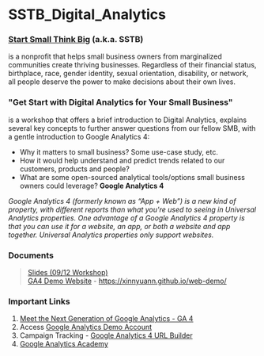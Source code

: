 # SSTB_Digital_Analytics
### [Start Small Think Big](https://www.startsmallthinkbig.org) (a.k.a. SSTB)
is a nonprofit that helps small business owners from marginalized communities create thriving businesses. Regardless of their financial status, birthplace, race, gender identity, sexual orientation, disability, or network, all people deserve the power to make decisions about their own lives. 

### "Get Start with Digital Analytics for Your Small Business" 
is a workshop that offers a brief introduction to Digital Analytics, explains several key concepts to further answer questions from our fellow SMB, with a gentle introduction to Google Analytics 4:
- Why it matters to small business? Some use-case study, etc.
- How it would help understand and predict trends related to our customers, products and people?
- What are some open-sourced analytical tools/options small business owners could leverage? <b> Google Analytics 4</b>

*Google Analytics 4 (formerly known as “App + Web”) is a new kind of property, with different reports than what you're used to seeing in Universal Analytics properties.  One advantage of a Google Analytics 4 property is that you can use it for a website, an app, or both a website and app together. Universal Analytics properties only support websites.*

### Documents
> [Slides (09/12 Workshop)](https://docs.google.com/presentation/d/1FjKwqVVgfOV9XAK2wEX6Gf_vQpW9HQJF/edit?usp=sharing&ouid=117169706809620333077&rtpof=true&sd=true)
> <br>[GA4 Demo Website](https://github.com/xinnyuann/web-demo) - https://xinnyuann.github.io/web-demo/</br>

### Important Links
1. [Meet the Next Generation of Google Analytics - GA 4](https://support.google.com/analytics/answer/10089681?hl=en&ref_topic=9143232)
2. Access [Google Analytics Demo Account](https://support.google.com/analytics/answer/6367342#access&zippy=%2Cin-this-article)
3. Campaign Tracking - [Google Analytics 4 URL Builder](https://ga-dev-tools.web.app/ga4/campaign-url-builder/)
4. [Google Analytics Academy](https://analytics.google.com/analytics/academy/)


